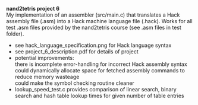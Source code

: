 **nand2tetris project 6**   
My implementation of an assembler (src/main.c) that translates a Hack assembly file (.asm) into a Hack machine language file (.hack). Works for all test .asm files provided by the nand2tetris course (see .asm files in test folder). 
  
- see hack_language_specification.png for Hack language syntax
- see project_6_description.pdf for details of project 
- potential improvements:  
  there is incomplete error-handling for incorrect Hack assembly syntax   
  could dynamically allocate space for fetched assembly commands to reduce memory wasteage   
  could make the symbol checking routine cleaner  
- lookup_speed_test.c provides comparison of linear search, binary search and hash table lookup times for given number of table entries 
